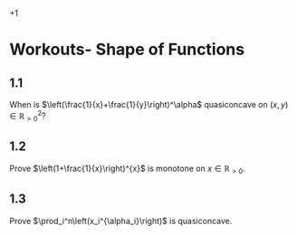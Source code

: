 +1

# Workouts- Shape of Functions

## 1.1

When is $\left(\frac{1}{x}+\frac{1}{y}\right)^\alpha$ quasiconcave on $(x,y)\in\mathbb{R}^2_{>0}$?

## 1.2

Prove $\left(1+\frac{1}{x}\right)^{x}$ is monotone on $x\in\mathbb{R}_{>0}$.

## 1.3

Prove $\prod_i^n\left(x_i^{\alpha_i}\right)$ is quasiconcave.